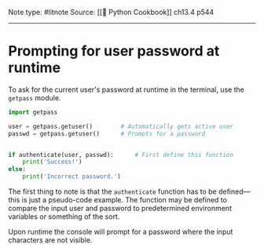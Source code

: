Note type: #litnote
Source: [[📖 Python Cookbook]] ch13.4 p544

---
# Prompting for user password at runtime
To ask for the current user's password at runtime in the terminal, use the `getpass` module.
```python
import getpass

user = getpass.getuser()		# Automatically gets active user
passwd = getpass.getuser()		# Prompts for a password


if authenticate(user, passwd):		# First define this function
	print('Success!')
else:
	print('Incorrect password.')
```

The first thing to note is that the `authenticate` function has to be defined—this is just a pseudo-code example. The function may be defined to compare the input user and password to predetermined environment variables or something of the sort.

Upon runtime the console will prompt for a password where the input characters are not visible.